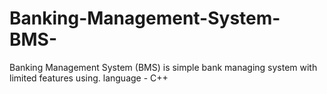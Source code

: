 # Banking-Management-System-BMS-
Banking Management System (BMS) is simple bank managing system with limited features using.
language - C++
